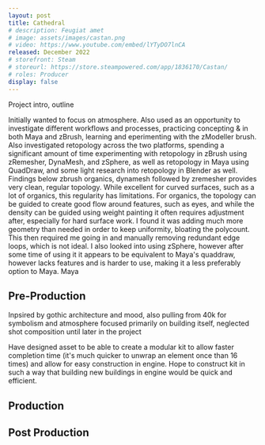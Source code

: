 ```yaml
---
layout: post
title: Cathedral
# description: Feugiat amet 
# image: assets/images/castan.png
# video: https://www.youtube.com/embed/lYTyDO7lnCA
released: December 2022
# storefront: Steam
# storeurl: https://store.steampowered.com/app/1836170/Castan/
# roles: Producer
display: false
---
```

Project intro, outline

Initially wanted to focus on atmosphere. Also used as an opportunity to investigate different workflows and processes, practicing concepting & in both Maya and zBrush, learning and eperimenting with the zModeller brush. Also investigated retopology across the two platforms, spending a significant amount of time experimenting with retopology in zBrush using zRemesher, DynaMesh, and zSphere, as well as retopology in Maya using QuadDraw, and some light research into retopology in Blender as well. 
Findings below
zbrush
organics, dynamesh followed by zremesher provides very clean, regular topology. While excellent for curved surfaces, such as a lot of organics, this regularity has limitations. For organics, the topology can be guided to create good flow around features, such as eyes, and while the density can be guided using weight painting it often requires adjustment after, especially for hard surface work. I found it was adding much more geometry than needed in order to keep uniformity, bloating the polycount. This then required me going in and manually removing redundant edge loops, which is not ideal.
I also looked into using zSphere, however after some time of using it it appears to be equivalent to Maya's quaddraw, however lacks features and is harder to use, making it a less preferably option to Maya.
Maya

<h2>Pre-Production</h2>
Inpsired by gothic architecture and mood, also pulling from 40k for symbolism and atmosphere
focused primarily on building itself, neglected shot composition until later in the project

Have designed asset to be able to create a modular kit to allow faster completion time (it's much quicker to unwrap an element once than 16 times) and allow for easy construction in engine. Hope to construct kit in such a way that building new buildings in engine would be quick and efficient.

<h2>Production</h2>
<h2>Post Production</h2>